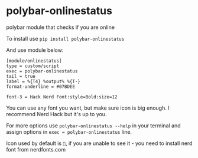 # polybar-onlinestatus
polybar module that checks if you are online

To install use `pip install polybar-onlinestatus`

And use module below:

```
[module/onlinestatus]
type = custom/script
exec = polybar-onlinestatus
tail = true
label = %{T4} %output% %{T-}
format-underline = #07BDEE
```

```font-3 = Hack Nerd Font:style=Bold:size=12```

You can use any font you want, but make sure icon is big enough. I recommend Nerd Hack but it's up to you.

For more options use ```polybar-onlinestatus --help``` in your terminal and assign options in ```exec = polybar-onlinestatus``` line.

Icon used by default is ``, if you are unable to see it - you need to install nerd font from nerdfonts.com 